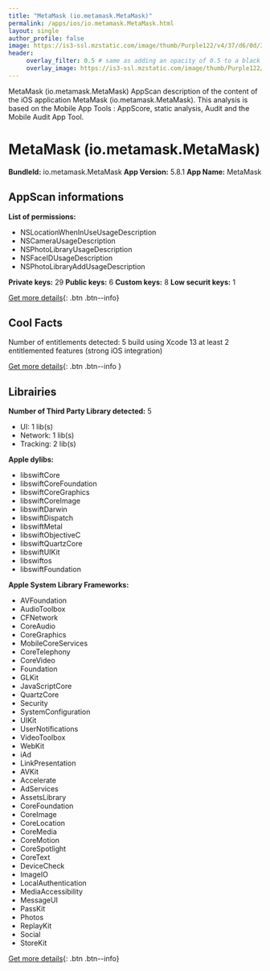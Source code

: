 ```yaml
---
title: "MetaMask (io.metamask.MetaMask)"
permalink: /apps/ios/io.metamask.MetaMask.html
layout: single
author_profile: false
image: https://is3-ssl.mzstatic.com/image/thumb/Purple122/v4/37/d6/0d/37d60d3e-2bcb-8f08-1189-c472036c9f3d/AppIcon-0-0-1x_U007emarketing-0-0-0-8-0-0-sRGB-0-0-0-GLES2_U002c0-512MB-85-220-0-0.png/512x512bb.jpg
header: 
     overlay_filter: 0.5 # same as adding an opacity of 0.5 to a black background
     overlay_image: https://is3-ssl.mzstatic.com/image/thumb/Purple122/v4/37/d6/0d/37d60d3e-2bcb-8f08-1189-c472036c9f3d/AppIcon-0-0-1x_U007emarketing-0-0-0-8-0-0-sRGB-0-0-0-GLES2_U002c0-512MB-85-220-0-0.png/512x512bb.jpg
---
```

MetaMask (io.metamask.MetaMask) AppScan description of the content of the iOS application MetaMask (io.metamask.MetaMask). This analysis is based on the Mobile App Tools : AppScore, static analysis, Audit and the Mobile Audit App Tool.

# MetaMask (io.metamask.MetaMask)

**BundleId:** io.metamask.MetaMask
**App Version:** 5.8.1
**App Name:** MetaMask


## AppScan informations 

**List of permissions:** 
- NSLocationWhenInUseUsageDescription
- NSCameraUsageDescription
- NSPhotoLibraryUsageDescription
- NSFaceIDUsageDescription
- NSPhotoLibraryAddUsageDescription
  
  
**Private keys:** 29
**Public keys:** 6
**Custom keys:** 8
**Low securit keys:** 1
  
[Get more details](/pricing.html){: .btn .btn--info}

## Cool Facts

Number of entitlements detected: 5
build using Xcode 13
at least 2 entitlemented features (strong iOS integration)
  
[Get more details](/pricing.html){: .btn .btn--info }

## Librairies 
**Number of Third Party Library detected:** 5
- UI: 1 lib(s)
- Network: 1 lib(s)
- Tracking: 2 lib(s)


**Apple dylibs:**
- libswiftCore
- libswiftCoreFoundation
- libswiftCoreGraphics
- libswiftCoreImage
- libswiftDarwin
- libswiftDispatch
- libswiftMetal
- libswiftObjectiveC
- libswiftQuartzCore
- libswiftUIKit
- libswiftos
- libswiftFoundation


**Apple System Library Frameworks:**
- AVFoundation
- AudioToolbox
- CFNetwork
- CoreAudio
- CoreGraphics
- MobileCoreServices
- CoreTelephony
- CoreVideo
- Foundation
- GLKit
- JavaScriptCore
- QuartzCore
- Security
- SystemConfiguration
- UIKit
- UserNotifications
- VideoToolbox
- WebKit
- iAd
- LinkPresentation
- AVKit
- Accelerate
- AdServices
- AssetsLibrary
- CoreFoundation
- CoreImage
- CoreLocation
- CoreMedia
- CoreMotion
- CoreSpotlight
- CoreText
- DeviceCheck
- ImageIO
- LocalAuthentication
- MediaAccessibility
- MessageUI
- PassKit
- Photos
- ReplayKit
- Social
- StoreKit


  
[Get more details](/pricing.html){: .btn .btn--info}


